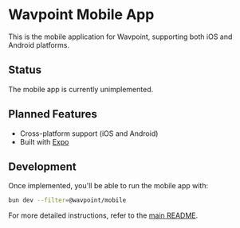 # Wavpoint Mobile App

This is the mobile application for Wavpoint, supporting both iOS and Android platforms.

## Status

The mobile app is currently unimplemented.

## Planned Features

- Cross-platform support (iOS and Android)
- Built with [Expo](https://expo.dev)

## Development

Once implemented, you'll be able to run the mobile app with:

```bash
bun dev --filter=@wavpoint/mobile
```

For more detailed instructions, refer to the [main README](../README.md).